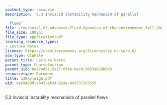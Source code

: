 ```yaml
---
content_type: resource
description: '5.3 Inviscid instability mechanism of parallel

  flows'
file: /courses/1-63-advanced-fluid-dynamics-of-the-environment-fall-2002/9e69490d9643ab34924a098737183595_53Rayleigh.pdf
file_size: 190951
file_type: application/pdf
learning_resource_types:
- Lecture Notes
license: https://creativecommons.org/licenses/by-nc-sa/4.0/
ocw_type: OCWFile
parent_title: Lecture Notes
parent_type: CourseSection
parent_uid: 8e97ad61-5a17-09fa-6ecd-9633ab2ab9d9
resourcetype: Document
title: 53Rayleigh.pdf
uid: 9e69490d-9643-ab34-924a-098737183595
---
```

5.3 Inviscid instability mechanism of parallel
flows